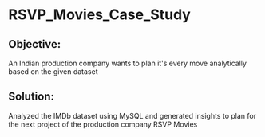 # RSVP_Movies_Case_Study

## Objective: 
An Indian production company wants to plan it's every move analytically based on the given dataset

## Solution: 
Analyzed the IMDb dataset using MySQL and generated insights to plan for the next project of the production company RSVP Movies
